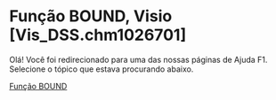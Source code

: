 
# Função BOUND, Visio [Vis_DSS.chm1026701]

Olá! Você foi redirecionado para uma das nossas páginas de Ajuda F1. Selecione o tópico que estava procurando abaixo.

[Função BOUND](http://msdn.microsoft.com/library/36374d78-1028-bd7f-6282-66555ee31306%28Office.15%29.aspx)
